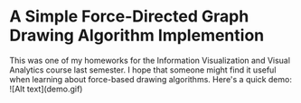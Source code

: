 <h1>A Simple Force-Directed Graph Drawing Algorithm Implemention</h1>
This was one of my homeworks for the Information Visualization and Visual Analytics course last semester.
I hope that someone might find it useful when learning about force-based drawing algorithms.
Here's a quick demo:
![Alt text](demo.gif)